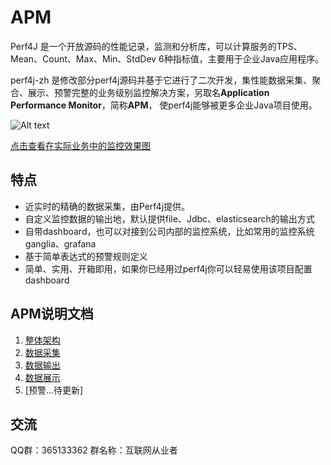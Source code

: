 # APM


Perf4J 是一个开放源码的性能记录，监测和分析库，可以计算服务的TPS、Mean、Count、Max、Min、StdDev 6种指标值，主要用于企业Java应用程序。

perf4j-zh 是修改部分perf4j源码并基于它进行了二次开发，集性能数据采集、聚合、展示、预警完整的业务级别监控解决方案，另取名**Application Performance Monitor**，简称**APM**，
使perf4j能够被更多企业Java项目使用。


![Alt text](./images/metircs.jpg)

[点击查看在实际业务中的监控效果图](./apm_dashboard.md)


## 特点

* 近实时的精确的数据采集，由Perf4j提供。
* 自定义监控数据的输出地，默认提供file、Jdbc、elasticsearch的输出方式
* 自带dashboard，也可以对接到公司内部的监控系统，比如常用的监控系统ganglia、grafana
* 基于简单表达式的预警规则定义
* 简单、实用、开箱即用，如果你已经用过perf4j你可以轻易使用该项目配置dashboard

## APM说明文档

1. [整体架构](https://raw.githubusercontent.com/WangJunTYTL/perf4j-zh/master/doc/perf4j架构解析.jpg)
1. [数据采集](./apm_gather.md)
2. [数据输出](./apm_aggregate.md)
2. [数据展示](./apm_view.md)
2. [预警...待更新]


## 交流

QQ群：365133362 群名称：互联网从业者
   
   
